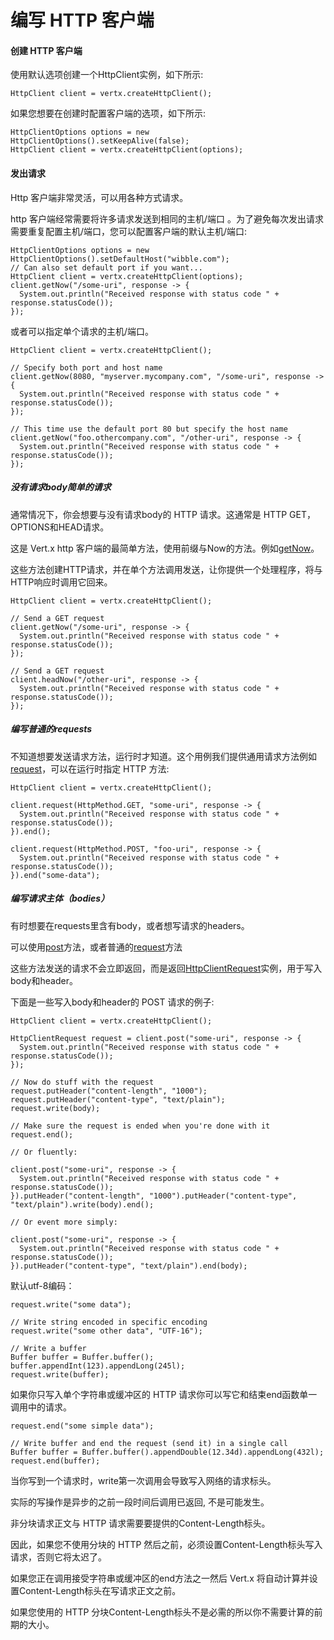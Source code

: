 # 编写 HTTP 客户端

#### 创建 HTTP 客户端

使用默认选项创建一个HttpClient实例，如下所示:

```
HttpClient client = vertx.createHttpClient();
```

如果您想要在创建时配置客户端的选项，如下所示:

```
HttpClientOptions options = new HttpClientOptions().setKeepAlive(false);
HttpClient client = vertx.createHttpClient(options);
```


#### 发出请求

Http 客户端非常灵活，可以用各种方式请求。

http 客户端经常需要将许多请求发送到相同的主机/端口 。为了避免每次发出请求需要重复配置主机/端口，您可以配置客户端的默认主机/端口:

```
HttpClientOptions options = new HttpClientOptions().setDefaultHost("wibble.com");
// Can also set default port if you want...
HttpClient client = vertx.createHttpClient(options);
client.getNow("/some-uri", response -> {
  System.out.println("Received response with status code " + response.statusCode());
});
```

或者可以指定单个请求的主机/端口。

```
HttpClient client = vertx.createHttpClient();

// Specify both port and host name
client.getNow(8080, "myserver.mycompany.com", "/some-uri", response -> {
  System.out.println("Received response with status code " + response.statusCode());
});

// This time use the default port 80 but specify the host name
client.getNow("foo.othercompany.com", "/other-uri", response -> {
  System.out.println("Received response with status code " + response.statusCode());
});
```

##### 没有请求body简单的请求

通常情况下，你会想要与没有请求body的 HTTP 请求。这通常是 HTTP GET，OPTIONS和HEAD请求。

这是 Vert.x http 客户端的最简单方法，使用前缀与Now的方法。例如[getNow](http://vertx.io/docs/apidocs/io/vertx/core/http/HttpClient.html#getNow-int-java.lang.String-java.lang.String-io.vertx.core.Handler-)。

这些方法创建HTTP请求，并在单个方法调用发送，让你提供一个处理程序，将与HTTP响应时调用它回来。

```
HttpClient client = vertx.createHttpClient();

// Send a GET request
client.getNow("/some-uri", response -> {
  System.out.println("Received response with status code " + response.statusCode());
});

// Send a GET request
client.headNow("/other-uri", response -> {
  System.out.println("Received response with status code " + response.statusCode());
});
```


##### 编写普通的requests

不知道想要发送请求方法，运行时才知道。这个用例我们提供通用请求方法例如[request](http://vertx.io/docs/apidocs/io/vertx/core/http/HttpClient.html#request-io.vertx.core.http.HttpMethod-int-java.lang.String-java.lang.String-)，可以在运行时指定 HTTP 方法:

```
HttpClient client = vertx.createHttpClient();

client.request(HttpMethod.GET, "some-uri", response -> {
  System.out.println("Received response with status code " + response.statusCode());
}).end();

client.request(HttpMethod.POST, "foo-uri", response -> {
  System.out.println("Received response with status code " + response.statusCode());
}).end("some-data");
```

##### 编写请求主体（bodies）

有时想要在requests里含有body，或者想写请求的headers。

可以使用[post](http://vertx.io/docs/apidocs/io/vertx/core/http/HttpClient.html#post-int-java.lang.String-java.lang.String-)方法，或者普通的[request](http://vertx.io/docs/apidocs/io/vertx/core/http/HttpClient.html#request-io.vertx.core.http.HttpMethod-int-java.lang.String-java.lang.String-)方法

这些方法发送的请求不会立即返回，而是返回[HttpClientRequest](http://vertx.io/docs/apidocs/io/vertx/core/http/HttpClientRequest.html)实例，用于写入body和header。

下面是一些写入body和header的 POST 请求的例子: 

```
HttpClient client = vertx.createHttpClient();

HttpClientRequest request = client.post("some-uri", response -> {
  System.out.println("Received response with status code " + response.statusCode());
});

// Now do stuff with the request
request.putHeader("content-length", "1000");
request.putHeader("content-type", "text/plain");
request.write(body);

// Make sure the request is ended when you're done with it
request.end();

// Or fluently:

client.post("some-uri", response -> {
  System.out.println("Received response with status code " + response.statusCode());
}).putHeader("content-length", "1000").putHeader("content-type", "text/plain").write(body).end();

// Or event more simply:

client.post("some-uri", response -> {
  System.out.println("Received response with status code " + response.statusCode());
}).putHeader("content-type", "text/plain").end(body);
```

默认utf-8编码：

```
request.write("some data");

// Write string encoded in specific encoding
request.write("some other data", "UTF-16");

// Write a buffer
Buffer buffer = Buffer.buffer();
buffer.appendInt(123).appendLong(245l);
request.write(buffer);
```

如果你只写入单个字符串或缓冲区的 HTTP 请求你可以写它和结束end函数单一调用中的请求。

```
request.end("some simple data");

// Write buffer and end the request (send it) in a single call
Buffer buffer = Buffer.buffer().appendDouble(12.34d).appendLong(432l);
request.end(buffer);
```

当你写到一个请求时，write第一次调用会导致写入网络的请求标头。

实际的写操作是异步的之前一段时间后调用已返回, 不是可能发生。

非分块请求正文与 HTTP 请求需要要提供的Content-Length标头。

因此，如果您不使用分块的 HTTP 然后之前，必须设置Content-Length标头写入请求，否则它将太迟了。

如果您正在调用接受字符串或缓冲区的end方法之一然后 Vert.x 将自动计算并设置Content-Length标头在写请求正文之前。

如果您使用的 HTTP 分块Content-Length标头不是必需的所以你不需要计算的前期的大小。